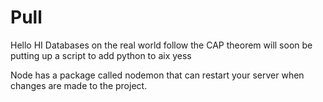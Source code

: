 # Pull
Hello
HI
Databases on the real world follow the CAP theorem
will soon be putting up a script to add python to aix
yess

Node has a package called nodemon that can restart your server when changes are made to the project.

